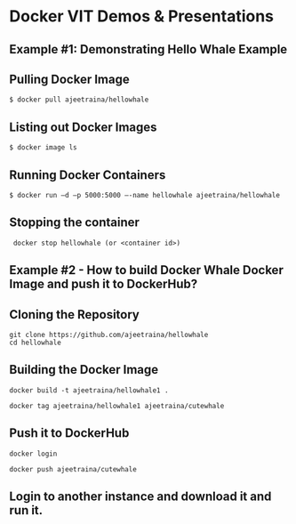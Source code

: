 # Docker VIT Demos & Presentations

## Example #1:  Demonstrating Hello Whale Example


## Pulling Docker Image

```
$ docker pull ajeetraina/hellowhale
```


## Listing out Docker Images
```
$ docker image ls
```

## Running Docker Containers

```
$ docker run –d –p 5000:5000 –-name hellowhale ajeetraina/hellowhale
```

## Stopping the container
      
 ```
  docker stop hellowhale (or <container id>)
```


## Example #2 -  How to build Docker Whale Docker Image and push it to DockerHub?

## Cloning the Repository

```
git clone https://github.com/ajeetraina/hellowhale
cd hellowhale
```

## Building the Docker Image

```
docker build -t ajeetraina/hellowhale1 .
```

```
docker tag ajeetraina/hellowhale1 ajeetraina/cutewhale 
```

## Push it to DockerHub

```
docker login
```

```
docker push ajeetraina/cutewhale 
```

## Login to another instance and download it and run it.








